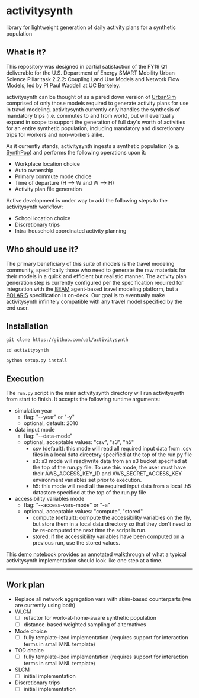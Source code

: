 # activitysynth
library for lightweight generation of daily activity plans for a synthetic population

## What is it?
This repository was designed in partial satisfaction of the FY19 Q1 deliverable for the U.S. Department of Energy SMART Mobility Urban Science Pillar task 2.2.2: Coupling Land Use Models and Network Flow Models, led by PI Paul Waddell at UC Berkeley.

activitysynth can be thought of as a pared down version of [UrbanSim](https://github.com/UDST/urbansim) comprised of only those models required to generate activity plans for use in travel modeling. activitysynth currently only handles the synthesis of mandatory trips (i.e. commutes to and from work), but will eventually expand in scope to support the generation of full day's worth of activities for an entire synthetic population, including mandatory and discretionary trips for workers and non-workers alike. 

As it currently stands, activitysynth ingests a synthetic population (e.g. [SynthPop](https://github.com/UDST/synthpop)) and performs the following operations upon it:

- Workplace location choice
- Auto ownership
- Primary commute mode choice
- Time of departure (H --> W and W --> H)
- Activity plan file generation

Active development is under way to add the following steps to the activitysynth workflow:

- School location choice 
- Discretionary trips
- Intra-household coordinated activity planning

## Who should use it?
The primary beneficiary of this suite of models is the travel modeling community, specifically those who need to generate the raw materials for their models in a quick and efficient but realistic manner. The activity plan generation step is currently configured per the specification required for integration with the [BEAM](https://github.com/LBNL-UCB-STI/beam) agent-based travel modeling platform, but a [POLARIS](https://github.com/anl-polaris/polaris) specification is on-deck. Our goal is to eventually make activitysynth infinitely compatible with any travel model specified by the end user.

## Installation
`git clone https://github.com/ual/activitysynth`

`cd activitysynth`

`python setup.py install`


## Execution
The `run.py` script in the main activitysynth directory will run activitysynth from start to finish. It accepts the following runtime arguments:
- simulation year
  - flag: "--year" or "-y"
  - optional, default: 2010
- data input mode
  - flag: "--data-mode"
  - optional, acceptable values: "csv", "s3", "h5"
    - csv (default): this mode will read all required input data from .csv files in a local data directory specified at the top of the run.py file
    - s3: s3 mode will read/write data from an s3 bucket specified at the top of the run.py file. To use this mode, the user must have their AWS_ACCESS_KEY_ID and AWS_SECRET_ACCESS_KEY environment variables set prior to execution.
    - h5: this mode will read all the required input data from a local .h5 datastore specified at the top of the run.py file
- accessibility variables mode
  - flag: "--access-vars-mode" or "-a"
  - optional, acceptable values: "compute", "stored"
    - compute (default): compute the accessibility variables on the fly, but store them in a local data directory so that they don't need to be re-computed the next time the script is run.
    - stored: if the accessibility variables have been computed on a previous run, use the stored values.

This [demo notebook](https://github.com/ual/activitysynth/blob/master/notebooks/run_all_demo.ipynb) provides an annotated walkthrough of what a typical activitysynth implementation should look like one step at a time.

______________________________________
## Work plan
 - Replace all network aggregation vars with skim-based counterparts (we are currently using both)
 - WLCM
   - [ ] refactor for work-at-home-aware synthetic population
   - [ ] distance-based weighted sampling of alternatives
 - Mode choice
   - [ ] fully template-ized implementation (requires support for interaction terms in small MNL template)
 - TOD choice
   - [ ] fully template-ized implementation (requires support for interaction terms in small MNL template)
 - SLCM
   - [ ] initial implementation
 - Discretionary trips
   - [ ] initial implementation
